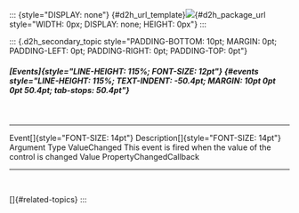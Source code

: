 ::: {style="DISPLAY: none"}
[](ms-xhelp:///?Id=d2h_url_template){#d2h_url_template}![](!package_url!){#d2h_package_url style="WIDTH: 0px; DISPLAY: none; HEIGHT: 0px"}
:::

::: {.d2h_secondary_topic style="PADDING-BOTTOM: 10pt; MARGIN: 0pt; PADDING-LEFT: 0pt; PADDING-RIGHT: 0pt; PADDING-TOP: 0pt"}
##### [Events]{style="LINE-HEIGHT: 115%; FONT-SIZE: 12pt"} {#events style="LINE-HEIGHT: 115%; TEXT-INDENT: -50.4pt; MARGIN: 10pt 0pt 0pt 50.4pt; tab-stops: 50.4pt"}

 

  ---------------------------------- -------------------------------------------------------------- ---------- -------------------------
  Event[]{style="FONT-SIZE: 14pt"}   Description[]{style="FONT-SIZE: 14pt"}                         Argument   Type
  ValueChanged                       This event is fired when the value of the control is changed   Value      PropertyChangedCallback
  ---------------------------------- -------------------------------------------------------------- ---------- -------------------------

 

[]{#related-topics}
:::
